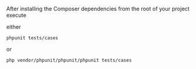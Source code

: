 After installing the Composer dependencies from the root of your project execute

either

```shell
phpunit tests/cases
```

or

```shell
php vendor/phpunit/phpunit/phpunit tests/cases
```